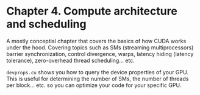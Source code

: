 # Chapter 4. Compute architecture and scheduling

A mostly conceptial chapter that covers the basics of how CUDA works under the hood. Covering topics such as SMs (streaming multiprocessors) barrier synchronization, control divergence, warps, latency hiding (latency tolerance), zero-overhead thread scheduling... etc.

`devprops.cu` shows you how to query the device properties of your GPU. This is useful for determining the number of SMs, the number of threads per block... etc. so you can optimize your code for your specific GPU.
